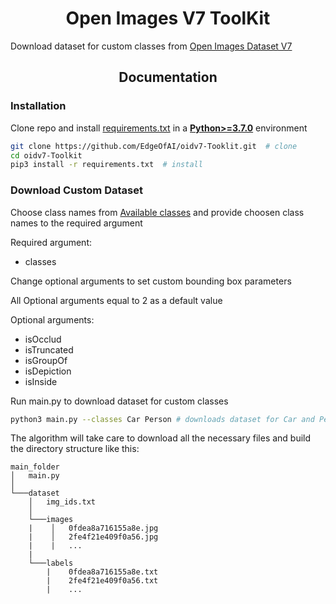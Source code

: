 # <div align="center">Open Images V7  ToolKit</div>
Download dataset for custom classes from [Open Images Dataset V7](https://storage.googleapis.com/openimages/web/index.html)

## <div align="center">Documentation</div>

### Installation
Clone repo and install [requirements.txt](https://github.com/EdgeOfAI/oidv7-Tooklit/blob/main/requirements.txt) in a
[**Python>=3.7.0**](https://www.python.org/) environment

```bash
git clone https://github.com/EdgeOfAI/oidv7-Tooklit.git  # clone
cd oidv7-Toolkit
pip3 install -r requirements.txt  # install
```
### Download Custom Dataset


Choose class names from [Available classes](https://github.com/EdgeOfAI/oidv7-Tooklit/blob/main/class_names.csv) and provide choosen class names to the required argument

Required argument:
  - classes




Change optional arguments to set custom bounding box parameters

All Optional arguments equal to 2 as a default value 

Optional arguments:
  - isOcclud
  - isTruncated
  - isGroupOf
  - isDepiction
  - isInside


Run main.py to download dataset for custom classes
```bash
python3 main.py --classes Car Person # downloads dataset for Car and Person classes with default parameters
```

The algorithm will take care to download all the necessary files and build the directory structure like this:
```
main_folder
│   main.py
│
└───dataset
    │   img_ids.txt
    │
    └───images
    |    │   0fdea8a716155a8e.jpg
    |    │   2fe4f21e409f0a56.jpg
    |    |   ...
    |
    └───labels
        |    0fdea8a716155a8e.txt
        |    2fe4f21e409f0a56.txt
        |    ...
```  

